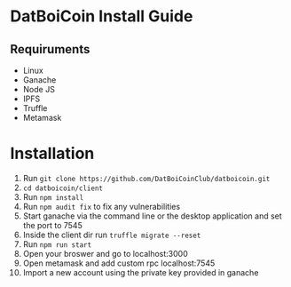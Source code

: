 # DatBoiCoin Install Guide


## Requiruments

* Linux
* Ganache
* Node JS
* IPFS
* Truffle
* Metamask

# Installation

1. Run `git clone https://github.com/DatBoiCoinClub/datboicoin.git`
2. `cd datboicoin/client`
3. Run `npm install`
4. Run `npm audit fix` to fix any vulnerabilities
5. Start ganache via the command line or the desktop application and set the port to 7545
6. Inside the client dir run  `truffle migrate --reset`
7. Run `npm run start`
8. Open your broswer and go to localhost:3000
9. Open metamask and add custom rpc localhost:7545
10. Import a new account using the private key provided in ganache 
